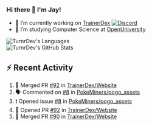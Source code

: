 ### Hi there 👋 I'm Jay!

- 🔭 I’m currently working on [TrainerDex](https://www.github.com/TrainerDex) [![Discord](https://discordapp.com/api/v6/guilds/364313717720219651/widget.png?style=shield)](http://discord.trainerdex.co.uk/)
- 🤔 I’m studying Computer Science at [OpenUniversity](http://www.open.ac.uk/courses/computing-it/degrees/bsc-computing-it-software-q62-soft)

![TurnrDev's Languages](https://github-readme-stats.vercel.app/api/top-langs/?username=TurnrDev&layout=compact&hide_border=true&title_color=1fa6aa&text_color=233247)
<br>
![TurnrDev's GitHub Stats](https://github-readme-stats.vercel.app/api?username=TurnrDev&show_icons=true&hide_border=true&count_private=true&include_all_commits=true&icon_color=1fa6aa&title_color=1fa6aa&text_color=233247)
<br>

## :zap: Recent Activity

<!--START_SECTION:activity-->
1. 🎉 Merged PR [#92](https://github.com/TrainerDex/Website/pull/92) in [TrainerDex/Website](https://github.com/TrainerDex/Website)
2. 🗣 Commented on [#8](https://github.com/PokeMiners/pogo_assets/issues/8) in [PokeMiners/pogo_assets](https://github.com/PokeMiners/pogo_assets)
3. ❗️ Opened issue [#8](https://github.com/PokeMiners/pogo_assets/issues/8) in [PokeMiners/pogo_assets](https://github.com/PokeMiners/pogo_assets)
4. 💪 Opened PR [#92](https://github.com/TrainerDex/Website/pull/92) in [TrainerDex/Website](https://github.com/TrainerDex/Website)
5. 🎉 Merged PR [#90](https://github.com/TrainerDex/Website/pull/90) in [TrainerDex/Website](https://github.com/TrainerDex/Website)
<!--END_SECTION:activity-->
